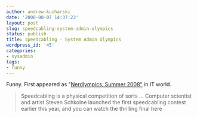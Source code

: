 ```yaml
---
author: andrew-kucharski
date: '2008-08-07 14:37:23'
layout: post
slug: speedcabling-system-admin-olympics
status: publish
title: speedcabling - System Admin Olympics
wordpress_id: '45'
categories:
- sysadmin
tags:
- funny
---
```


Funny.  First appeared as "[Nerdlympics, Summer  2008"](http://www.itworld.com/tech-society/54088/nerdlympics-summer-2008) in IT world.


> Speedcabling is a physical competition of sorts ... Computer scientist and artist Steven Schkolne launched the first speedcabling contest earlier this year, and you can watch the thrilling final here





